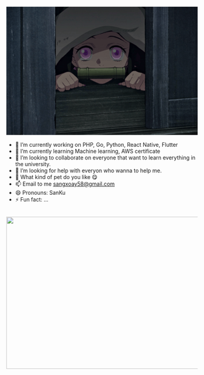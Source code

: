 ![](dfb328b07a6755ec8320af4881da4e6d.gif)

- 🔭 I’m currently working on PHP, Go, Python, React Native, Flutter
- 🌱 I’m currently learning Machine learning, AWS certificate
- 👯 I’m looking to collaborate on everyone that want to learn everything in the university.
- 🤔 I’m looking for help with everyon who wanna to help me.
- 💬 What kind of pet do you like :yum:
- 📫 Email to me sangxoay58@gmail.com
- 😄 Pronouns: SanKu
- ⚡ Fun fact: ...

<div align="center">
	<br>
	<a href="https://raw.githubusercontent.com/sindresorhus/css-in-readme-like-wat/master/readme.md">
		<img src="header.svg" width="800" height="400">
	</a>
	<br>
</div>
